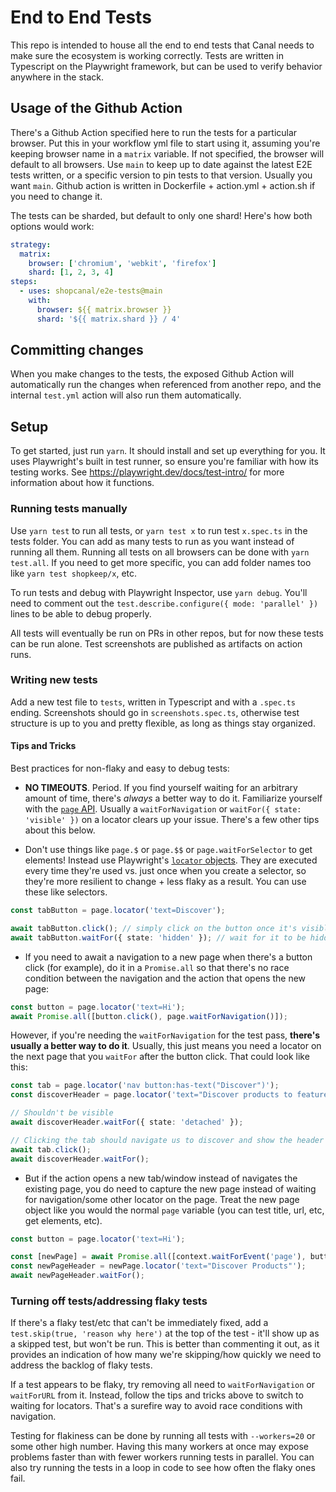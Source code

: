 # End to End Tests

This repo is intended to house all the end to end tests that Canal needs to make sure the ecosystem is
working correctly. Tests are written in Typescript on the Playwright framework, but can be used to
verify behavior anywhere in the stack.

## Usage of the Github Action

There's a Github Action specified here to run the tests for a particular browser. Put this in your workflow yml file to
start using it, assuming you're keeping browser name in a `matrix` variable. If not specified, the browser will default
to all browsers. Use `main` to keep up to date against the latest E2E tests written, or a specific version to pin tests
to that version. Usually you want `main`. Github action is written in Dockerfile + action.yml + action.sh if you need
to change it.

The tests can be sharded, but default to only one shard! Here's how both options would work:

```yml
strategy:
  matrix:
    browser: ['chromium', 'webkit', 'firefox']
    shard: [1, 2, 3, 4]
steps:
  - uses: shopcanal/e2e-tests@main
    with:
      browser: ${{ matrix.browser }}
      shard: '${{ matrix.shard }} / 4'
```

## Committing changes

When you make changes to the tests, the exposed Github Action will automatically
run the changes when referenced from another repo, and the internal `test.yml`
action will also run them automatically.

## Setup

To get started, just run `yarn`. It should install and set up everything for you. It uses
Playwright's built in test runner, so ensure you're familiar with how its testing works. See
https://playwright.dev/docs/test-intro/ for more information about how it functions.

### Running tests manually

Use `yarn test` to run all tests, or `yarn test x` to run test `x.spec.ts` in the tests folder. You can add
as many tests to run as you want instead of running all them. Running all tests on all browsers can be done with
`yarn test.all`. If you need to get more specific, you can add folder names too like `yarn test shopkeep/x`, etc.

To run tests and debug with Playwright Inspector, use `yarn debug`. You'll need to comment out the `test.describe.configure({ mode: 'parallel' })` lines to be able to debug properly.

All tests will eventually be run on PRs in other repos, but for now these tests can be run alone. Test screenshots are
published as artifacts on action runs.

### Writing new tests

Add a new test file to `tests`, written in Typescript and with a `.spec.ts` ending. Screenshots should go in
`screenshots.spec.ts`, otherwise test structure is up to you and pretty flexible, as long as things stay organized.

#### Tips and Tricks

Best practices for non-flaky and easy to debug tests:

- **NO TIMEOUTS**. Period. If you find yourself waiting for an arbitrary amount of time, there's _always_ a better way to do it. Familiarize yourself with the [`page` API](https://playwright.dev/docs/api/class-page). Usually a `waitForNavigation` or `waitFor({ state: 'visible' })` on a locator clears up your issue. There's a few other tips about this below.

- Don't use things like `page.$` or `page.$$` or `page.waitForSelector` to get elements! Instead use Playwright's [`locator` objects](https://playwright.dev/docs/api/class-locator). They are executed every time they're used vs. just once when you create a selector, so they're more resilient to change + less flaky as a result. You can use these like selectors.

```typescript
const tabButton = page.locator('text=Discover');

await tabButton.click(); // simply click on the button once it's visible, for example
await tabButton.waitFor({ state: 'hidden' }); // wait for it to be hidden, for example
```

- If you need to await a navigation to a new page when there's a button click (for example), do it in a `Promise.all` so that there's no race condition between the navigation and the action that opens the new page:

```typescript
const button = page.locator('text=Hi');
await Promise.all([button.click(), page.waitForNavigation()]);
```

However, if you're needing the `waitForNavigation` for the test pass, **there's usually a better way to do it**. Usually, this just means you need a locator on the next page that you `waitFor` after the button click. That could look like this:

```typescript
const tab = page.locator('nav button:has-text("Discover")');
const discoverHeader = page.locator('text="Discover products to feature on your store"');

// Shouldn't be visible
await discoverHeader.waitFor({ state: 'detached' });

// Clicking the tab should navigate us to discover and show the header
await tab.click();
await discoverHeader.waitFor();
```

- But if the action opens a new tab/window instead of navigates the existing page, you do need to capture the new page instead of waiting for navigation/some other locator on the page. Treat the new page object like you would the normal `page` variable (you can test title, url, etc, get elements, etc).

```typescript
const button = page.locator('text=Hi');

const [newPage] = await Promise.all([context.waitForEvent('page'), button.click()]);
const newPageHeader = newPage.locator('text="Discover Products"');
await newPageHeader.waitFor();
```

### Turning off tests/addressing flaky tests

If there's a flaky test/etc that can't be immediately fixed, add a `test.skip(true, 'reason why here')` at the top of the test - it'll show up as a skipped test, but won't be run. This is better than commenting it out, as it provides an indication of how many we're skipping/how quickly we need to address the backlog of flaky tests.

If a test appears to be flaky, try removing all need to `waitForNavigation` or `waitForURL` from it. Instead, follow the tips and tricks above to switch to waiting for locators. That's a surefire way to avoid race conditions with navigation.

Testing for flakiness can be done by running all tests with `--workers=20` or some other high number. Having this many workers at once may expose problems faster than with fewer workers running tests in parallel. You can also try running the tests in a loop in code to see how often the flaky ones fail.
